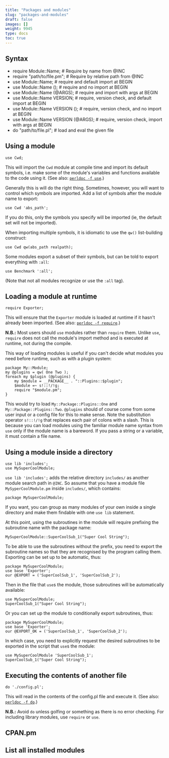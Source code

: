 ```yaml
---
title: "Packages and modules"
slug: "packages-and-modules"
draft: false
images: []
weight: 9945
type: docs
toc: true
---
```


## Syntax
- require Module::Name; # Require by name from @INC
- require "path/to/file.pm"; # Require by relative path from @INC
- use Module::Name; # require and default import at BEGIN
- use Module::Name (); # require and no import at BEGIN
- use Module::Name (@ARGS); # require and import with args at BEGIN
- use Module::Name VERSION; # require, version check, and default import at BEGIN
- use Module::Name VERSION (); # require, version check, and no import at BEGIN
- use Module::Name VERSION (@ARGS); # require, version check, import with args at BEGIN
- do "path/to/file.pl"; # load and eval the given file

## Using a module
    use Cwd;

This will import the `Cwd` module at compile time and import its default symbols, i.e. make some of the module's variables and functions available to the code using it. (See also: [`perldoc -f use`](http://perldoc.perl.org/functions/use.html).)

Generally this is will do the right thing. Sometimes, however, you will want to control which symbols are imported. Add a list of symbols after the module name to export:

    use Cwd 'abs_path';

If you do this, only the symbols you specify will be imported (ie, the default set will not be imported).

When importing multiple symbols, it is idiomatic to use the `qw()` list-building construct:

    use Cwd qw(abs_path realpath);

Some modules export a subset of their symbols, but can be told to export everything with `:all`:

    use Benchmark ':all';

(Note that not all modules recognize or use the `:all` tag).

## Loading a module at runtime
    require Exporter;

This will ensure that the `Exporter` module is loaded at runtime if it hasn't already been imported. (See also: [`perldoc -f require`](http://perldoc.perl.org/functions/require.html).)

**N.B.:** Most users should `use` modules rather than `require` them. Unlike `use`, `require` does not call the module's import method and is executed at runtime, not during the compile.

This way of loading modules is useful if you can't decide what modules you need before runtime, such as with a plugin system:

    package My::Module;
    my @plugins = qw( One Two );
    foreach my $plugin (@plugins) {
        my $module = __PACKAGE__ . "::Plugins::$plugin";
        $module =~ s!::!/!g;
        require "$module.pm";
    }

This would try to load `My::Package::Plugins::One` and `My::Package::Plugins::Two`.
`@plugins` should of course come from some user input or a config file for this to make sense.
Note the substitution operator `s!::!/!g` that replaces each pair of colons with a slash. This is because you can load modules using the familiar module name syntax from `use` only if the module name is a bareword. If you pass a string or a variable, it must contain a file name.

## Using a module inside a directory
    use lib 'includes';
    use MySuperCoolModule;

`use lib 'includes';` adds the relative directory `includes/` as another module search path in `@INC`. So assume that you have a module file `MySyperCoolModule.pm` inside `includes/`, which contains:

    package MySuperCoolModule;

If you want, you can group as many modules of your own inside a single directory and make them findable with one `use lib` statement.

At this point, using the subroutines in the module will require prefixing the subroutine name with the package name:

    MySuperCoolModule::SuperCoolSub_1("Super Cool String");

To be able to use the subroutines without the prefix, you need to export the subroutine names so that they are recognised by the program calling them. Exporting can be set up to be automatic, thus:

    package MySuperCoolModule;
    use base 'Exporter';
    our @EXPORT = ('SuperCoolSub_1', 'SuperCoolSub_2');

Then in the file that `use`s the module, those subroutines will be automatically available:

    use MySuperCoolModule;
    SuperCoolSub_1("Super Cool String");

Or you can set up the module to conditionally export subroutines, thus:

    package MySuperCoolModule;
    use base 'Exporter';
    our @EXPORT_OK = ('SuperCoolSub_1', 'SuperCoolSub_2');

In which case, you need to explicitly request the desired subroutines to be exported in the script that `use`s the module:

    use MySuperCoolModule 'SuperCoolSub_1';
    SuperCoolSub_1("Super Cool String");


## Executing the contents of another file
    do './config.pl';

This will read in the contents of the config.pl file and execute it. (See also: [`perldoc -f do`](http://perldoc.perl.org/functions/do.html).)

**N.B.:** Avoid `do` unless golfing or something as there is no error checking. For including library modules, use `require` or `use`.


## CPAN.pm


## List all installed modules


